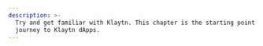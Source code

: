 ```yaml
---
description: >-
  Try and get familiar with Klaytn. This chapter is the starting point of your
  journey to Klaytn dApps.
---
```


